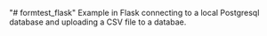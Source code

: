 "# formtest_flask" 
Example in Flask connecting to a local Postgresql database  and uploading a CSV file to a databae.
